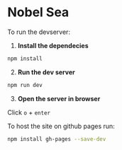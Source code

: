 # Nobel Sea

To run the devserver:

1. **Install the dependecies**

```bash
npm install
```

2. **Run the dev server**

```bash
npm run dev
```

3. **Open the server in browser**

Click `o` + `enter`

To host the site on github pages run: 

```bash 
npm install gh-pages --save-dev
```
